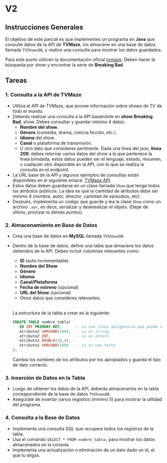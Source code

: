 # V2

## Instrucciones Generales

El objetivo de este parcial es que implementes un programa en **Java** que consulte datos de la API de **TVMaze**, los almacene en una base de datos llamada `TVShowsDB`, y realice una consulta para mostrar los datos guardados. 

Para este punto utilicen la documentación oficial [tvmaze](https://www.tvmaze.com/api). Deben hacer la búsqueda por show y encontrar la serie de **Breaking Bad**.

## Tareas


### 1. Consulta a la API de TVMaze
   - Utiliza el API de TVMaze, que provee información sobre shows de TV de todo el mundo.
   - Deberás realizar una consulta a la API basándote en **show Breaking Bad**, show. Debes consultar y guardar mínimo 4 datos:
     - **Nombre del show**.
     - **Género** (comedia, drama, ciencia ficción, etc.).
     - **Idioma** del show.
     - **Canal** o plataforma de transmisión.
     - U otro dato que consideres pertinente.
      Dada una línea del json, **línea 209**, debes retornar varios datos del show a la que pertenece la línea brindada, estos datos pueden ser el lenguaje, estado, resumen, o cualquier otro disponible en la API, con lo que se realiza la consulta en el endpoint.
   - La URL base de la API y algunos ejemplos de consultas están disponibles en el siguiente enlace: [TVMaze API](https://www.tvmaze.com/api).
   - Estos datos deben guardarse en un clase llamada `Show` que tenga todos los atributos públicos. La idea es que la cantidad de atributos debe ser mínimo 4 (nombre, autor, director, cantidad de episodios, etc).
   - Después, implementa un código que guarde y lea la clase `Show` como un archivo `.ser`, es decir, serializar y deserealizar el objeto. (Dejar de último, priorizar lo demás puntos).

### 2. Almacenamiento en Base de Datos
   - Crea una base de datos en **MySQL** llamada `TVShowsDB`.
   - Dentro de la base de datos, define una tabla que almacene los datos obtenidos de la API. Debes incluir columnas relevantes como:
     - **ID** (auto incrementable)
     - **Nombre del Show**
     - **Género**
     - **Idioma**
     - **Canal/Plataforma**
     - **Fecha de estreno** (opcional)
     - **URL del Show** (opcional)
     - Otros datos que consideres relevantes. <br><br>

      La estructura de la tabla a crear es la siguiente:
    
      ```sql
      CREATE TABLE nombre_tabla(
         ID INT PRIMARY KEY,      -- es una línea obligatoria que puede ser el ID del ave o un número nuevo
         atributo1 VARCHAR(100),  -- si es string
         atributo2 INT,           -- si es entero
         atributo3 DOUBLE(10,4),
         atributo1 VARCHAR(100)   -- si es una fecha
      );
      ```

      Cambia los nombres de los atributos por los apropiados y guarda el tipo de dato correcto.

### 3. Inserción de Datos en la Tabla
   - Luego de obtener los datos de la API, deberás almacenarlos en la tabla correspondiente de la base de datos `TVShowsDB`.
   - Asegúrate de insertar varios registros (mínimo 5) para mostrar la utilidad del programa.

### 4. Consulta a la Base de Datos
   - Implementa una consulta SQL que recupere todos los registros de la tabla.
   - Usa el comando `SELECT * FROM nombre_tabla;` para mostrar los datos almacenados en la consola.
   - Implementa una actualización o eliminación de un dato dado un id, el que tu eligas. 